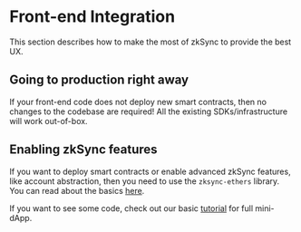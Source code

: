 # Front-end Integration

This section describes how to make the most of zkSync to provide the best UX.

## Going to production right away

If your front-end code does not deploy new smart contracts, then no changes to the codebase are required!
All the existing SDKs/infrastructure will work out-of-box.

## Enabling zkSync features

If you want to deploy smart contracts or enable advanced zkSync features, like account abstraction,
then you need to use the `zksync-ethers` library. You can read about the basics [here](/js/ethers/v6/features).

If you want to see some code, check out our basic
[tutorial](https://docs.zksync.io/build/zksync-101) for full mini-dApp.
